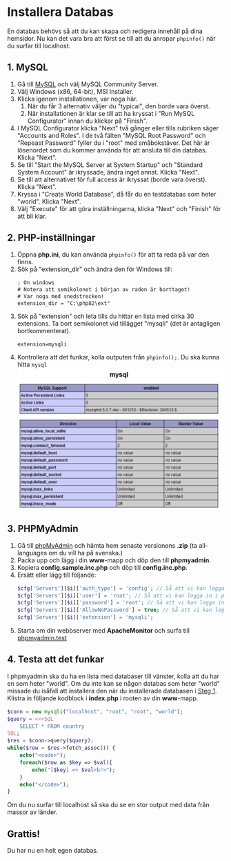 # Installera Databas
En databas behövs så att du kan skapa och redigera innehåll på dina hemsidor.
Nu kan det vara bra att först se till att du anropar ```phpinfo()``` när du surfar till localhost.
## 1. MySQL
1. Gå till [MySQL](https://dev.mysql.com/downloads/) och välj MySQL Community Server.
1. Välj Windows (x86, 64-bit), MSI Installer.
1. Klicka igenom installationen, var noga här.
    1. När du får 3 alternativ väljer du "typical", den borde vara överst.
    1. När installationen är klar se till att ha kryssat i "Run MySQL Configurator" innan du klickar på "Finish".
1. I MySQL Configurator klicka "Next" två gånger eller tills rubriken säger "Accounts and Roles". I de två fälten "MySQL Root Password" och "Repeast Password" fyller du i "root" med småbokstäver. Det här är lösenordet som du kommer använda för att ansluta till din databas. Klicka "Next".
1. Se till "Start the MySQL Server at System Startup" och "Standard System Account" är ikryssade, ändra inget annat. Klicka "Next".
1. Se till att alternativet för full access är ikryssat (borde vara överst). Klicka "Next".
1. Kryssa i "Create World Database", då får du en testdatabas som heter "world". Klicka "Next".
1. Välj "Execute" för att göra inställningarna, klicka "Next" och "Finish" för att bli klar.

## 2. PHP-inställningar
1. Öppna **php.ini**, du kan använda ```phpinfo()``` för att ta reda på var den finns.
1. Sök på "extension_dir" och ändra den för Windows till:
    ```apacheconf
    ; On windows
    # Notera att semikolonet i början av raden är borttaget!
    # Var noga med snedstrecken!
    extension_dir = "C:\php82\ext" 
    ```
1. Sök på "extension" och leta tills du hittar en lista med cirka 30 extensions. Ta bort semikolonet vid tillägget "mysqli" (det är antagligen bortkommenterat).
    ```apacheconf
    extension=mysqli
    ```
1. Kontrollera att det funkar, kolla outputen från ```phpinfo();```. Du ska kunna hitta ```mysql```
![phpinfo() visar inställningar för mysql](../assets/images/mysql-info.png)

## 3. PHPMyAdmin
1. Gå till [phpMyAdmin](https://www.phpmyadmin.net/downloads/) och hämta hem senaste versionens **.zip** (ta all-languages om du vill ha på svenska.)
1. Packa upp och lägg i din **www**-mapp och döp den till **phpmyadmin**.
1. Kopiera **config.sample.inc.php** och döp till **config.inc.php**.
1. Ersätt eller lägg till följande:
    ```php
    $cfg['Servers'][$i]['auth_type'] = 'config'; // Så att vi kan logga in i phpmyadmin utan lösenord
    $cfg['Servers'][$i]['user'] = 'root'; // Så att vi kan logga in i phpmyadmin utan lösenord
    $cfg['Servers'][$i]['password'] = 'root'; // Så att vi kan logga in i phpmyadmin utan lösenord
    $cfg['Servers'][$i]['AllowNoPassword'] = true; // Så att vi kan logga in i phpmyadmin utan lösenord
    $cfg['Servers'][$i]['extension'] = 'mysqli';
    ```
1. Starta om din webbserver med **ApacheMonitor** och surfa till [phpmyadmin.test](http://phpmyadmin.test)

## 4. Testa att det funkar
I phpmyadmin ska du ha en lista med databaser till vänster, kolla att du har en som heter "world". Om du inte kan se någon databas som heter "world" missade du isåfall att installera den när du installerade databasen i [Steg 1](#user-content-1-mysql).
Klistra in följande kodblock i **index.php** i rooten av din **www**-mapp.
```php
$conn = new mysqli("localhost", "root", "root", "world");
$query = <<<SQL
    SELECT * FROM country
SQL;
$res = $conn->query($query);
while($row = $res->fetch_assoc()) {
    echo("<code>");
    foreach($row as $key => $val){
        echo("[$key] => $val<br>");
    }
    echo("</code>");
}
```
Om du nu surfar till localhost så ska du se en stor output med data från massor av länder.
## Grattis!
Du har nu en helt egen databas.
